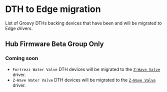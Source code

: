 # DTH to Edge migration

List of Groovy DTHs backing devices that have been and will be migrated to Edge drivers.

## Hub Firmware Beta Group Only

### Coming soon

* `Fortrezz Water Valve` DTH devices will be migrated to the [`Z-Wave Valve`](https://github.com/SmartThingsCommunity/SmartThingsEdgeDrivers/tree/main/drivers/SmartThings/zwave-valve) driver.
* `Z-Wave Water Valve` DTH devices will be migrated to the [`Z-Wave Valve`](https://github.com/SmartThingsCommunity/SmartThingsEdgeDrivers/tree/main/drivers/SmartThings/zwave-valve) driver.
